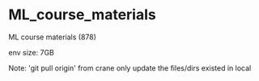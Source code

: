 # ML_course_materials
ML course materials (878)

env size: 7GB

Note: 'git pull origin' from crane only update the files/dirs existed in local
